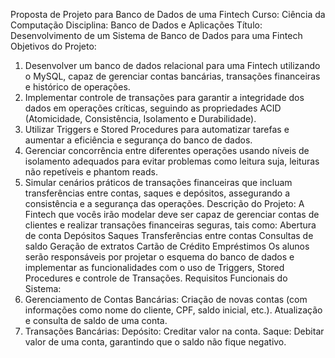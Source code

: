 Proposta de Projeto para Banco de Dados de uma Fintech
Curso: Ciência da Computação
Disciplina: Banco de Dados e Aplicações
Título: Desenvolvimento de um Sistema de Banco de Dados para uma Fintech
Objetivos do Projeto:
1. Desenvolver um banco de dados relacional para uma Fintech utilizando o MySQL,
capaz de gerenciar contas bancárias, transações financeiras e histórico de
operações.
2. Implementar controle de transações para garantir a integridade dos dados em
operações críticas, seguindo as propriedades ACID (Atomicidade, Consistência,
Isolamento e Durabilidade).
3. Utilizar Triggers e Stored Procedures para automatizar tarefas e aumentar a
eficiência e segurança do banco de dados.
4. Gerenciar concorrência entre diferentes operações usando níveis de isolamento
adequados para evitar problemas como leitura suja, leituras não repetíveis e
phantom reads.
5. Simular cenários práticos de transações financeiras que incluam transferências
entre contas, saques e depósitos, assegurando a consistência e a segurança das
operações.
Descrição do Projeto:
A Fintech que vocês irão modelar deve ser capaz de gerenciar contas de clientes e
realizar transações financeiras seguras, tais como:
Abertura de conta
Depósitos
Saques
Transferências entre contas
Consultas de saldo
Geração de extratos
Cartão de Crédito
Empréstimos
Os alunos serão responsáveis por projetar o esquema do banco de dados e implementar as
funcionalidades com o uso de Triggers, Stored Procedures e controle de Transações.
Requisitos Funcionais do Sistema:
1. Gerenciamento de Contas Bancárias:
Criação de novas contas (com informações como nome do cliente, CPF,
saldo inicial, etc.).
Atualização e consulta de saldo de uma conta.
2. Transações Bancárias:
Depósito: Creditar valor na conta.
Saque: Debitar valor de uma conta, garantindo que o saldo não fique
negativo.
